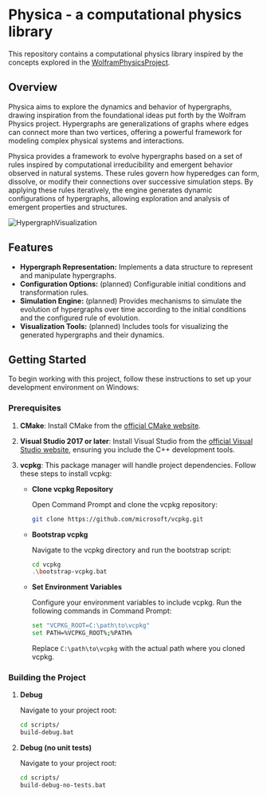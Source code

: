 # Physica - a computational physics library

This repository contains a computational physics library inspired by the concepts explored in the [WolframPhysicsProject](https://wolframphysics.org/).

## Overview

Physica aims to explore the dynamics and behavior of hypergraphs, drawing inspiration from the foundational ideas put forth by the Wolfram Physics project. Hypergraphs are generalizations of graphs where edges can connect more than two vertices, offering a powerful framework for modeling complex physical systems and interactions.

Physica provides a framework to evolve hypergraphs based on a set of rules inspired by computational irreducibility and emergent behavior observed in natural systems. These rules govern how hyperedges can form, dissolve, or modify their connections over successive simulation steps. By applying these rules iteratively, the engine generates dynamic configurations of hypergraphs, allowing exploration and analysis of emergent properties and structures.

![HypergraphVisualization](https://wolframphysics.org/visual-gallery/visualsummary/WolframPhysicsProject-visualsummary-large.png)

## Features

- **Hypergraph Representation:** Implements a data structure to represent and manipulate hypergraphs.
- **Configuration Options:** (planned) Configurable initial conditions and transformation rules.
- **Simulation Engine:** (planned) Provides mechanisms to simulate the evolution of hypergraphs over time according to the initial conditions and the configured rule of evolution.
- **Visualization Tools:** (planned) Includes tools for visualizing the generated hypergraphs and their dynamics.

## Getting Started

To begin working with this project, follow these instructions to set up your development environment on Windows:

### Prerequisites

1. **CMake**: Install CMake from the [official CMake website](https://cmake.org/download/).

2. **Visual Studio 2017 or later**: Install Visual Studio from the [official Visual Studio website](https://visualstudio.microsoft.com/downloads/), ensuring you include the C++ development tools.

3. **vcpkg**: This package manager will handle project dependencies. Follow these steps to install vcpkg:

   - **Clone vcpkg Repository**

     Open Command Prompt and clone the vcpkg repository:

     ```sh
     git clone https://github.com/microsoft/vcpkg.git
     ```

   - **Bootstrap vcpkg**

     Navigate to the vcpkg directory and run the bootstrap script:

     ```sh
     cd vcpkg
     .\bootstrap-vcpkg.bat
     ```

   - **Set Environment Variables**

     Configure your environment variables to include vcpkg. Run the following commands in Command Prompt:

     ```sh
     set "VCPKG_ROOT=C:\path\to\vcpkg"
     set PATH=%VCPKG_ROOT%;%PATH%
     ```

     Replace `C:\path\to\vcpkg` with the actual path where you cloned vcpkg.

### Building the Project

1. **Debug**

   Navigate to your project root:

   ```sh
   cd scripts/
   build-debug.bat
   ```

2. **Debug (no unit tests)**

   Navigate to your project root:

   ```sh
   cd scripts/
   build-debug-no-tests.bat
   ```